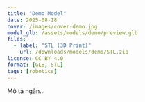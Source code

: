 ```yaml
---
title: "Demo Model"
date: 2025-08-18
cover: /images/cover-demo.jpg
model_glb: /assets/models/demo/preview.glb
files:
  - label: "STL (3D Print)"
    url: /downloads/models/demo/STL.zip
license: CC BY 4.0
format: [GLB, STL]
tags: [robotics]
---
```

Mô tả ngắn…

